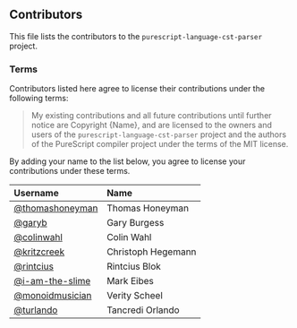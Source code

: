 ## Contributors

This file lists the contributors to the `purescript-language-cst-parser` project.

### Terms

Contributors listed here agree to license their contributions under the following terms:

> My existing contributions and all future contributions until further notice are Copyright {Name}, and are licensed to the owners and users of the `purescript-language-cst-parser` project and the authors of the PureScript compiler project under the terms of the MIT license.

By adding your name to the list below, you agree to license your contributions under these terms.

| Username | Name |
| :------- | :--- |
| [@thomashoneyman](https://github.com/thomashoneyman) | Thomas Honeyman
| [@garyb](https://github.com/garyb) | Gary Burgess
| [@colinwahl](https://github.com/colinwahl) | Colin Wahl
| [@kritzcreek](https://github.com/kritzcreek) | Christoph Hegemann
| [@rintcius](https://github.com/rintcius) | Rintcius Blok
| [@i-am-the-slime](https://github.com/i-am-the-slime) | Mark Eibes
| [@monoidmusician](https://github.com/MonoidMusician) | Verity Scheel
| [@turlando](https://github.com/turlando) | Tancredi Orlando
